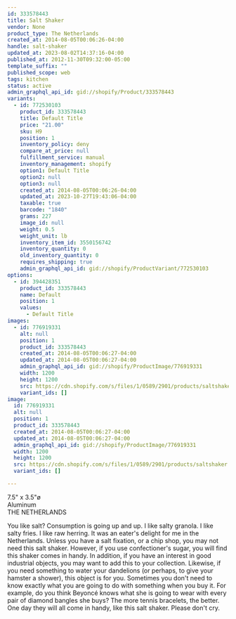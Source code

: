 ```yaml
---
id: 333578443
title: Salt Shaker
vendor: None
product_type: The Netherlands
created_at: 2014-08-05T00:06:26-04:00
handle: salt-shaker
updated_at: 2023-08-02T14:37:16-04:00
published_at: 2012-11-30T09:32:00-05:00
template_suffix: ""
published_scope: web
tags: kitchen
status: active
admin_graphql_api_id: gid://shopify/Product/333578443
variants:
  - id: 772530103
    product_id: 333578443
    title: Default Title
    price: "21.00"
    sku: H9
    position: 1
    inventory_policy: deny
    compare_at_price: null
    fulfillment_service: manual
    inventory_management: shopify
    option1: Default Title
    option2: null
    option3: null
    created_at: 2014-08-05T00:06:26-04:00
    updated_at: 2023-10-27T19:43:06-04:00
    taxable: true
    barcode: "1840"
    grams: 227
    image_id: null
    weight: 0.5
    weight_unit: lb
    inventory_item_id: 3550156742
    inventory_quantity: 0
    old_inventory_quantity: 0
    requires_shipping: true
    admin_graphql_api_id: gid://shopify/ProductVariant/772530103
options:
  - id: 394428351
    product_id: 333578443
    name: Default
    position: 1
    values:
      - Default Title
images:
  - id: 776919331
    alt: null
    position: 1
    product_id: 333578443
    created_at: 2014-08-05T00:06:27-04:00
    updated_at: 2014-08-05T00:06:27-04:00
    admin_graphql_api_id: gid://shopify/ProductImage/776919331
    width: 1200
    height: 1200
    src: https://cdn.shopify.com/s/files/1/0589/2901/products/saltshaker.jpeg?v=1407211587
    variant_ids: []
image:
  id: 776919331
  alt: null
  position: 1
  product_id: 333578443
  created_at: 2014-08-05T00:06:27-04:00
  updated_at: 2014-08-05T00:06:27-04:00
  admin_graphql_api_id: gid://shopify/ProductImage/776919331
  width: 1200
  height: 1200
  src: https://cdn.shopify.com/s/files/1/0589/2901/products/saltshaker.jpeg?v=1407211587
  variant_ids: []

---
```


7.5" x 3.5"ø  
Aluminum  
THE NETHERLANDS

You like salt? Consumption is going up and up. I like salty granola. I like salty fries. I like raw herring. It was an eater's delight for me in the Netherlands. Unless you have a salt fixation, or a chip shop, you may not need this salt shaker. However, if you use confectioner's sugar, you will find this shaker comes in handy. In addition, if you have an interest in good industrial objects, you may want to add this to your collection. Likewise, if you need something to water your dandelions (or perhaps, to give your hamster a shower), this object is for you. Sometimes you don't need to know exactly what you are going to do with something when you buy it. For example, do you think Beyoncé knows what she is going to wear with every pair of diamond bangles she buys? The more tennis bracelets, the better. One day they will all come in handy, like this salt shaker. Please don't cry.